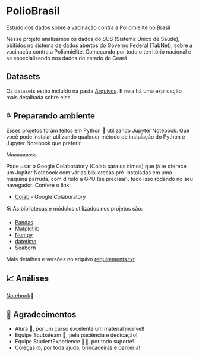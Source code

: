 # PolioBrasil
Estudo dos dados sobre a vacinação contra a Poliomielite no Brasil

Nesse projeto analisamos os dados do SUS (Sistema Único de Saúde), obitidos no sistema de dados abertos do Governo Federal (TabNet), sobre a vacinação contra a Poliomielite. Começando por todo o território nacional e se especializando nos dados do estado do Ceará.

## Datasets
Os datasets estão incluído na pasta [Arquivos](https://github.com/johnatanDM/PolioBrasil/tree/main/Dados). E nela há uma explicação mais detalhada sobre eles.


## :sweat_drops: Preparando ambiente
Esses projetos foram feitos em Python :snake: utilizando Jupyter Notebook. Que você pode instalar utilizando qualquer método de instalação do Python e Jupyter Notebook que preferir. 

Maaaaaasss...

Pode usar o Google Colaboratory (Colab para os ítimos) que já te oferece um Jupiter Notebook com várias bibliotecas pré-instaladas em uma máquina parruda, com direito a GPU (se precisar), tudo isso rodando no seu navegador. Confere o link: 
* [Colab](https://colab.research.google.com) - Google Colaboratory

🛠️ As bibliotecas e módulos utilizados nos projetos são:
* [Pandas](https://pandas.pydata.org/pandas-docs/stable/index.html)
* [Matplotlib](https://matplotlib.org)
* [Numpy](https://numpy.org)
* [datetime](https://docs.python.org/3/library/datetime.html)
* [Seaborn](https://seaborn.pydata.org)

Mais detalhes e versões no arquivo [requirements.txt](https://github.com/johnatanDM/PolioBrasil/blob/0af5070d02186a52fbbba8966585fcc00d8ef9c8/requirements.txt)

## :chart_with_upwards_trend: Análises
[Notebook](https://colab.research.google.com/drive/1lk96-w18ZVVDCGJw1xJC4Sv8KxdTPxdV?usp=sharing):notebook:

## 🎁 Agradecimentos

* Alura :blue_heart:, por um curso excelente um material incrível!
* Equipe Scubateam :diving_mask:, pela paciência e dedicação! 
* Equipe StudentExperience :man_student:, por todo suporte!
* Colegas 🤓, por toda ajuda, brincadeiras e parceria!
